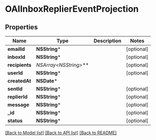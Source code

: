 # OAIInboxReplierEventProjection

## Properties
Name | Type | Description | Notes
------------ | ------------- | ------------- | -------------
**emailId** | **NSString*** |  | [optional] 
**inboxId** | **NSString*** |  | [optional] 
**recipients** | **NSArray&lt;NSString*&gt;*** |  | [optional] 
**userId** | **NSString*** |  | [optional] 
**createdAt** | **NSDate*** |  | 
**sentId** | **NSString*** |  | [optional] 
**replierId** | **NSString*** |  | [optional] 
**message** | **NSString*** |  | [optional] 
**_id** | **NSString*** |  | [optional] 
**status** | **NSString*** |  | [optional] 

[[Back to Model list]](../README#documentation-for-models) [[Back to API list]](../README#documentation-for-api-endpoints) [[Back to README]](../README)


